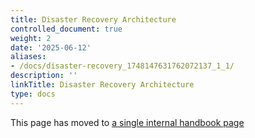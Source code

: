 ```yaml
---
title: Disaster Recovery Architecture
controlled_document: true
weight: 2
date: '2025-06-12'
aliases:
- /docs/disaster-recovery_1748147631762072137_1_1/
description: ''
linkTitle: Disaster Recovery Architecture
type: docs
---
```


This page has moved to [a single internal handbook page](https://internal.gitlab.com/handbook/engineering/disaster-recovery/)
